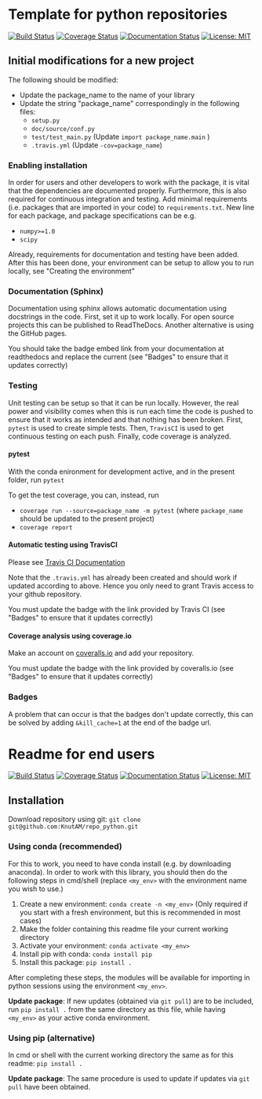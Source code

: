 # Template for python repositories
[![Build Status](https://travis-ci.com/KnutAM/repo_python.svg?branch=main&kill_cache=1)](https://travis-ci.com/KnutAM/repo_python)  [![Coverage Status](https://coveralls.io/repos/github/KnutAM/repo_python/badge.svg?branch=main&kill_cache=1)](https://coveralls.io/github/KnutAM/repo_python?branch=main)  [![Documentation Status](https://readthedocs.org/projects/repo-python/badge/?version=latest&kill_cache=1)](https://repo-python.readthedocs.io/en/latest/?badge=latest)  [![License: MIT](https://img.shields.io/badge/License-MIT-yellow.svg)](https://opensource.org/licenses/MIT)

## Initial modifications for a new project

The following should be modified:

- Update the package_name to the name of your library
- Update the string "package_name" correspondingly in the following files:
  - ``setup.py`` 
  - ``doc/source/conf.py``
  - `test/test_main.py` (Update ``import package_name.main`` )
  - ``.travis.yml``  (Update ``-cov=package_name``)

### Enabling installation

In order for users and other developers to work with the package, it is vital that the dependencies are documented properly. Furthermore, this is also required for continuous integration and testing. Add minimal requirements (i.e. packages that are imported in your code) to `requirements.txt`. New line for each package, and package specifications can be e.g. 

- `numpy>=1.0`
- `scipy`

Already, requirements for documentation and testing have been added. After this has been done, your environment can be setup to allow you to run locally, see "Creating the environment"

### Documentation (Sphinx)

Documentation using sphinx allows automatic documentation using docstrings in the code. First, set it up to work locally. For open source projects this can be published to ReadTheDocs. Another alternative is using the GitHub pages. 

You should take the badge embed link from your documentation at readthedocs and replace the current (see "Badges" to ensure that it updates correctly)

### Testing

Unit testing can be setup so that it can be run locally. However, the real power and visibility comes when this is run each time the code is pushed to ensure that it works as intended and that nothing has been broken. First, `pytest` is used to create simple tests. Then, `TravisCI` is used to get continuous testing on each push. Finally, code coverage is analyzed. 

#### pytest

With the conda enironment for development active, and in the present folder, run ``pytest``

To get the test coverage, you can, instead, run

- ``coverage run --source=package_name -m pytest`` (where ``package_name`` should be updated to the present project)
- ``coverage report`` 

#### Automatic testing using TravisCI

Please see [Travis CI Documentation](https://docs.travis-ci.com/user/tutorial/)

Note that the `.travis.yml` has already been created and should work if updated according to above. Hence you only need to grant Travis access to your github repository.

You must update the badge with the link provided by Travis CI (see "Badges" to ensure that it updates correctly)

#### Coverage analysis using coverage.io

Make an account on [coveralls.io](www.coveralls.io) and add your repository. 

You must update the badge with the link provided by coveralls.io (see "Badges" to ensure that it updates correctly)

### Badges

A problem that can occur is that the badges don't update correctly, this can be solved by adding `&kill_cache=1` at the end of the badge url. 

# Readme for end users

[![Build Status](https://travis-ci.com/KnutAM/repo_python.svg?branch=main&kill_cache=1)](https://travis-ci.com/KnutAM/repo_python)  [![Coverage Status](https://coveralls.io/repos/github/KnutAM/repo_python/badge.svg?branch=main&kill_cache=1)](https://coveralls.io/github/KnutAM/repo_python?branch=main)  [![Documentation Status](https://readthedocs.org/projects/repo-python/badge/?version=latest&kill_cache=1)](https://repo-python.readthedocs.io/en/latest/?badge=latest)  [![License: MIT](https://img.shields.io/badge/License-MIT-yellow.svg)](https://opensource.org/licenses/MIT)

## Installation

Download repository using git: ``git clone git@github.com:KnutAM/repo_python.git``

### Using conda (recommended)

For this to work, you need to have conda install (e.g. by downloading anaconda). In order to work with this library, you should then do the following steps in cmd/shell (replace `<my_env>` with the environment name you wish to use.)

1. Create a new environment: `conda create -n <my_env>`  (Only required if you start with a fresh environment, but this is recommended in most cases)
2. Make the folder containing this readme file your current working directory
3. Activate your environment: `conda activate <my_env>`
4. Install pip with conda: `conda install pip`
5. Install this package: `pip install .`

After completing these steps, the modules will be available for importing in python sessions using the environment `<my_env>`. 

**Update package**: If new updates (obtained via `git pull`) are to be included, run `pip install .` from the same directory as this file, while having `<my_env>` as your active conda environment. 

### Using pip (alternative)

In cmd or shell with the current working directory the same as for this readme: `pip install .`

**Update package**: The same procedure is used to update if updates via `git pull` have been obtained. 

